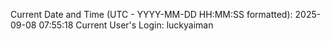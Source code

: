 Current Date and Time (UTC - YYYY-MM-DD HH:MM:SS formatted): 2025-09-08 07:55:18
Current User's Login: luckyaiman
